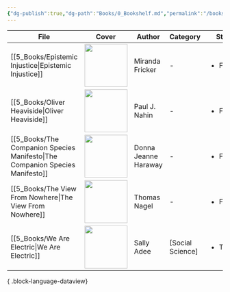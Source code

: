 ```yaml
---
{"dg-publish":true,"dg-path":"Books/0_Bookshelf.md","permalink":"/books/0-bookshelf/","title":"Bookshelf","pinned":true,"tags":["meta/dashboard"],"dgShowToc":true,"created":"2024-11-24T10:42:27.550+01:00","updated":"2024-12-15T18:21:19.444+01:00"}
---
```




| File                                                                            | Cover                                                                                                                                                 | Author               | Category         | Status                     |
| ------------------------------------------------------------------------------- | ----------------------------------------------------------------------------------------------------------------------------------------------------- | -------------------- | ---------------- | -------------------------- |
| [[5_Books/Epistemic Injustice\|Epistemic Injustice]]                         | <img src='http://books.google.com/books/content?id=mwdREAAAQBAJ&printsec=frontcover&img=1&zoom=1&edge=curl&source=gbs_api' width='100' height='auto'> | Miranda Fricker      | \-               | <ul><li>Finished</li></ul> |
| [[5_Books/Oliver Heaviside\|Oliver Heaviside]]                               | <img src='http://books.google.com/books/content?id=e9wEntQmA0IC&printsec=frontcover&img=1&zoom=1&edge=curl&source=gbs_api' width='100' height='auto'> | Paul J. Nahin        | \-               | <ul><li>Finished</li></ul> |
| [[5_Books/The Companion Species Manifesto\|The Companion Species Manifesto]] | <img src='' width='100' height='auto'>                                                                                                                | Donna Jeanne Haraway | \-               | <ul><li>Finished</li></ul> |
| [[5_Books/The View From Nowhere\|The View From Nowhere]]                     | <img src='http://books.google.com/books/content?id=5cryOCGb2nEC&printsec=frontcover&img=1&zoom=1&edge=curl&source=gbs_api' width='100' height='auto'> | Thomas Nagel         | \-               | <ul><li>Finished</li></ul> |
| [[5_Books/We Are Electric\|We Are Electric]]                                 | <img src='http://books.google.com/books/content?id=zQZ_EAAAQBAJ&printsec=frontcover&img=1&zoom=1&edge=curl&source=gbs_api' width='100' height='auto'> | Sally Adee           | [Social Science] | <ul><li>To read</li></ul>  |

{ .block-language-dataview}

